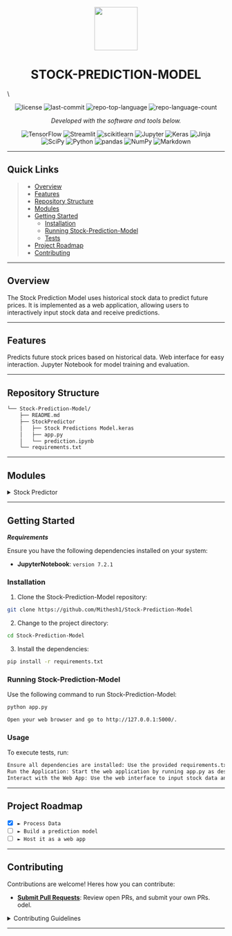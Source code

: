 <p align="center">
  <img src="https://icons8.com/icon/31184/stocks" width="100" />
</p>
<p align="center">
    <h1 align="center">STOCK-PREDICTION-MODEL</h1>
</p>
\
<p align="center">
	<img src="https://img.shields.io/github/license/Mithesh1/Stock-Prediction-Model?style=flat&color=0080ff" alt="license">
	<img src="https://img.shields.io/github/last-commit/Mithesh1/Stock-Prediction-Model?style=flat&logo=git&logoColor=white&color=0080ff" alt="last-commit">
	<img src="https://img.shields.io/github/languages/top/Mithesh1/Stock-Prediction-Model?style=flat&color=0080ff" alt="repo-top-language">
	<img src="https://img.shields.io/github/languages/count/Mithesh1/Stock-Prediction-Model?style=flat&color=0080ff" alt="repo-language-count">
<p>
<p align="center">
		<em>Developed with the software and tools below.</em>
</p>
<p align="center">
	<img src="https://img.shields.io/badge/TensorFlow-FF6F00.svg?style=flat&logo=TensorFlow&logoColor=white" alt="TensorFlow">
	<img src="https://img.shields.io/badge/Streamlit-FF4B4B.svg?style=flat&logo=Streamlit&logoColor=white" alt="Streamlit">
	<img src="https://img.shields.io/badge/scikitlearn-F7931E.svg?style=flat&logo=scikit-learn&logoColor=white" alt="scikitlearn">
	<img src="https://img.shields.io/badge/Jupyter-F37626.svg?style=flat&logo=Jupyter&logoColor=white" alt="Jupyter">
	<img src="https://img.shields.io/badge/Keras-D00000.svg?style=flat&logo=Keras&logoColor=white" alt="Keras">
	<img src="https://img.shields.io/badge/Jinja-B41717.svg?style=flat&logo=Jinja&logoColor=white" alt="Jinja">
	<br>
	<img src="https://img.shields.io/badge/SciPy-8CAAE6.svg?style=flat&logo=SciPy&logoColor=white" alt="SciPy">
	<img src="https://img.shields.io/badge/Python-3776AB.svg?style=flat&logo=Python&logoColor=white" alt="Python">
	<img src="https://img.shields.io/badge/pandas-150458.svg?style=flat&logo=pandas&logoColor=white" alt="pandas">
	<img src="https://img.shields.io/badge/NumPy-013243.svg?style=flat&logo=NumPy&logoColor=white" alt="NumPy">
	<img src="https://img.shields.io/badge/Markdown-000000.svg?style=flat&logo=Markdown&logoColor=white" alt="Markdown">
</p>
<hr>

##  Quick Links

> - [ Overview](#-overview)
> - [ Features](#-features)
> - [ Repository Structure](#-repository-structure)
> - [ Modules](#-modules)
> - [ Getting Started](#-getting-started)
>   - [ Installation](#-installation)
>   - [ Running Stock-Prediction-Model](#-running-Stock-Prediction-Model)
>   - [ Tests](#-tests)
> - [ Project Roadmap](#-project-roadmap)
> - [ Contributing](#-contributing)


---

##  Overview

The Stock Prediction Model uses historical stock data to predict future prices. It is implemented as a web application, allowing users to interactively input stock data and receive predictions.

---

##  Features

Predicts future stock prices based on historical data.
Web interface for easy interaction.
Jupyter Notebook for model training and evaluation.

---

##  Repository Structure

```sh
└── Stock-Prediction-Model/
    ├── README.md
    ├── StockPredictor
    │   ├── Stock Predictions Model.keras
    │   ├── app.py
    │   └── prediction.ipynb
    └── requirements.txt
```

---

##  Modules

<details closed><summary>Stock Predictor </summary> <summary>Contains the main application files including the Keras model, application script, and Jupyter Notebook.</summary>


| File                                                                                                               | Summary                                                     |
| ---                                                                                                                | ---                                                         |
| [prediction.ipynb](https://github.com/Mithesh1/Stock-Prediction-Model/blob/master/StockPredictor/prediction.ipynb) | HTTP error 401 for prompt `StockPredictor/prediction.ipynb` |
| [app.py](https://github.com/Mithesh1/Stock-Prediction-Model/blob/master/StockPredictor/app.py)                     | HTTP error 401 for prompt `StockPredictor/app.py`           |

</details>

---

##  Getting Started

***Requirements***

Ensure you have the following dependencies installed on your system:

* **JupyterNotebook**: `version 7.2.1`

###  Installation

1. Clone the Stock-Prediction-Model repository:

```sh
git clone https://github.com/Mithesh1/Stock-Prediction-Model
```

2. Change to the project directory:

```sh
cd Stock-Prediction-Model
```

3. Install the dependencies:

```sh
pip install -r requirements.txt
```

###  Running Stock-Prediction-Model

Use the following command to run Stock-Prediction-Model:

```sh
python app.py
```
```sh
Open your web browser and go to http://127.0.0.1:5000/.
```

###  Usage

To execute tests, run:

```sh
Ensure all dependencies are installed: Use the provided requirements.txt file to install necessary Python libraries.
Run the Application: Start the web application by running app.py as described in the setup instructions.
Interact with the Web App: Use the web interface to input stock data and generate predictions.
```

---

##  Project Roadmap

- [X] `► Process Data`
- [ ] `► Build a prediction model`
- [ ] `► Host it as a web app`

---

##  Contributing

Contributions are welcome! Heres how you can contribute:

- **[Submit Pull Requests](https://github.com/Mithesh1/Stock-Prediction-Model/blob/main/CONTRIBUTING.md)**: Review open PRs, and submit your own PRs.
odel.

<details closed>
    <summary>Contributing Guidelines</summary>

1. **Fork the Repository**: Start by forking the project repository to your GitHub account.
2. **Clone Locally**: Clone the forked repository to your local machine using a Git client.
   ```sh
   git clone https://github.com/Mithesh1/Stock-Prediction-Model
   ```
3. **Create a New Branch**: Always work on a new branch, giving it a descriptive name.
   ```sh
   git checkout -b new-feature-x
   ```
4. **Make Your Changes**: Develop and test your changes locally.
5. **Commit Your Changes**: Commit with a clear message describing your updates.
   ```sh
   git commit -m 'Implemented new feature x.'
   ```
6. **Push to GitHub**: Push the changes to your forked repository.
   ```sh
   git push origin new-feature-x
   ```
7. **Submit a Pull Request**: Create a PR against the original project repository. Clearly describe the changes and their motivations.

Once your PR is reviewed and approved, it will be merged into the main branch.

</details>

---


